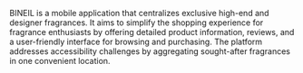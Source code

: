 BINEIL is a mobile application that centralizes exclusive high-end and designer fragrances. It aims to simplify the shopping experience for fragrance enthusiasts by offering detailed product information, reviews, and a user-friendly interface for browsing and purchasing. The platform addresses accessibility challenges by aggregating sought-after fragrances in one convenient location.
